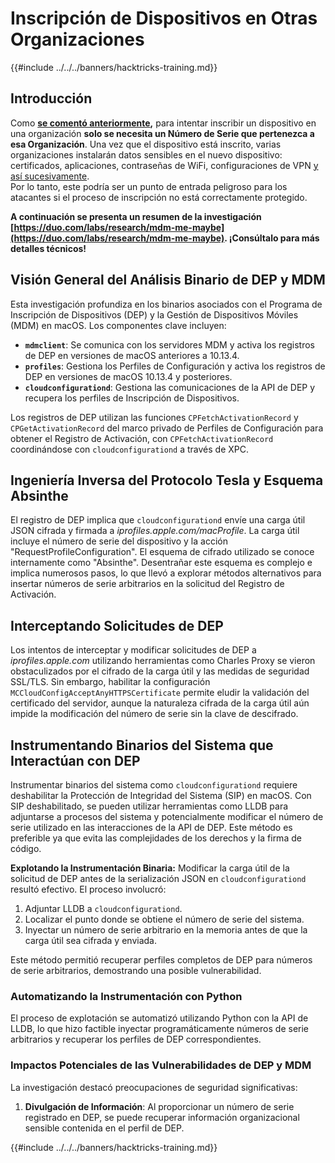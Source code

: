 # Inscripción de Dispositivos en Otras Organizaciones

{{#include ../../../banners/hacktricks-training.md}}

## Introducción

Como [**se comentó anteriormente**](./#what-is-mdm-mobile-device-management)**,** para intentar inscribir un dispositivo en una organización **solo se necesita un Número de Serie que pertenezca a esa Organización**. Una vez que el dispositivo está inscrito, varias organizaciones instalarán datos sensibles en el nuevo dispositivo: certificados, aplicaciones, contraseñas de WiFi, configuraciones de VPN [y así sucesivamente](https://developer.apple.com/enterprise/documentation/Configuration-Profile-Reference.pdf).\
Por lo tanto, este podría ser un punto de entrada peligroso para los atacantes si el proceso de inscripción no está correctamente protegido.

**A continuación se presenta un resumen de la investigación [https://duo.com/labs/research/mdm-me-maybe](https://duo.com/labs/research/mdm-me-maybe). ¡Consúltalo para más detalles técnicos!**

## Visión General del Análisis Binario de DEP y MDM

Esta investigación profundiza en los binarios asociados con el Programa de Inscripción de Dispositivos (DEP) y la Gestión de Dispositivos Móviles (MDM) en macOS. Los componentes clave incluyen:

- **`mdmclient`**: Se comunica con los servidores MDM y activa los registros de DEP en versiones de macOS anteriores a 10.13.4.
- **`profiles`**: Gestiona los Perfiles de Configuración y activa los registros de DEP en versiones de macOS 10.13.4 y posteriores.
- **`cloudconfigurationd`**: Gestiona las comunicaciones de la API de DEP y recupera los perfiles de Inscripción de Dispositivos.

Los registros de DEP utilizan las funciones `CPFetchActivationRecord` y `CPGetActivationRecord` del marco privado de Perfiles de Configuración para obtener el Registro de Activación, con `CPFetchActivationRecord` coordinándose con `cloudconfigurationd` a través de XPC.

## Ingeniería Inversa del Protocolo Tesla y Esquema Absinthe

El registro de DEP implica que `cloudconfigurationd` envíe una carga útil JSON cifrada y firmada a _iprofiles.apple.com/macProfile_. La carga útil incluye el número de serie del dispositivo y la acción "RequestProfileConfiguration". El esquema de cifrado utilizado se conoce internamente como "Absinthe". Desentrañar este esquema es complejo e implica numerosos pasos, lo que llevó a explorar métodos alternativos para insertar números de serie arbitrarios en la solicitud del Registro de Activación.

## Interceptando Solicitudes de DEP

Los intentos de interceptar y modificar solicitudes de DEP a _iprofiles.apple.com_ utilizando herramientas como Charles Proxy se vieron obstaculizados por el cifrado de la carga útil y las medidas de seguridad SSL/TLS. Sin embargo, habilitar la configuración `MCCloudConfigAcceptAnyHTTPSCertificate` permite eludir la validación del certificado del servidor, aunque la naturaleza cifrada de la carga útil aún impide la modificación del número de serie sin la clave de descifrado.

## Instrumentando Binarios del Sistema que Interactúan con DEP

Instrumentar binarios del sistema como `cloudconfigurationd` requiere deshabilitar la Protección de Integridad del Sistema (SIP) en macOS. Con SIP deshabilitado, se pueden utilizar herramientas como LLDB para adjuntarse a procesos del sistema y potencialmente modificar el número de serie utilizado en las interacciones de la API de DEP. Este método es preferible ya que evita las complejidades de los derechos y la firma de código.

**Explotando la Instrumentación Binaria:**
Modificar la carga útil de la solicitud de DEP antes de la serialización JSON en `cloudconfigurationd` resultó efectivo. El proceso involucró:

1. Adjuntar LLDB a `cloudconfigurationd`.
2. Localizar el punto donde se obtiene el número de serie del sistema.
3. Inyectar un número de serie arbitrario en la memoria antes de que la carga útil sea cifrada y enviada.

Este método permitió recuperar perfiles completos de DEP para números de serie arbitrarios, demostrando una posible vulnerabilidad.

### Automatizando la Instrumentación con Python

El proceso de explotación se automatizó utilizando Python con la API de LLDB, lo que hizo factible inyectar programáticamente números de serie arbitrarios y recuperar los perfiles de DEP correspondientes.

### Impactos Potenciales de las Vulnerabilidades de DEP y MDM

La investigación destacó preocupaciones de seguridad significativas:

1. **Divulgación de Información**: Al proporcionar un número de serie registrado en DEP, se puede recuperar información organizacional sensible contenida en el perfil de DEP.

{{#include ../../../banners/hacktricks-training.md}}
